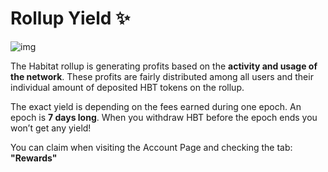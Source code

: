 # **Rollup Yield** ✨
![img](/yield.png)

The Habitat rollup is generating profits based on the **activity and usage of the network**. These profits are fairly distributed among all users and their individual amount of deposited HBT tokens on the rollup.

The exact yield is depending on the fees earned during one epoch. An epoch is **7 days long**. When you withdraw HBT before the epoch ends you won’t get any yield!

You can claim when visiting the Account Page and checking the tab: **"Rewards"**
